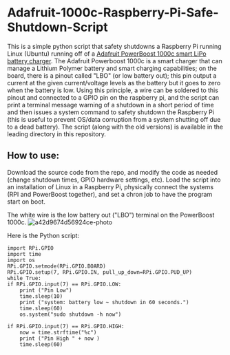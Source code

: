 # Adafruit-1000c-Raspberry-Pi-Safe-Shutdown-Script
This is a simple python script that safety shutdowns a Raspberry Pi running Linux (Ubuntu) running off of a [Adafruit PowerBoost 1000c smart LiPo battery charger](https://www.adafruit.com/product/2465). The Adafruit Powerboost 1000c is a smart charger that can manage a Lithium Polymer battery and smart charging capabilities; on the board, there is a pinout called "LBO" (or low battery out); this pin output a current at the given current/voltage levels as the battery but it goes to zero when the battery is low. Using this principle, a wire can be soldered to this pinout and connected to a GPIO pin on the raspberry pi, and the script can print a terminal message warning of a shutdown in a short period of time and then issues a system command to safety shutdown the Raspberry Pi (this is useful to prevent OS/data corruption from a system shutting off due to a dead battery). The script (along with the old versions) is available in the leading directory in this repository.

## How to use:
Download the source code from the repo, and modify the code as needed (change shutdown times, GPIO hardware settings, etc). Load the script into an installation of Linux in a Raspberry Pi, physically connect the systems (RPI and PowerBoost together), and set a chron job to have the program start on boot.


The white wire is the low battery out ("LBO") terminal on the PowerBoost 1000c.
![a42d9674d56924ce-photo](https://user-images.githubusercontent.com/100094056/193486125-56772d65-1140-4c9c-aa8a-389c57dbe32c.jpeg)


Here is the Python script:

    import RPi.GPIO
    import time
    import os
    RPi.GPIO.setmode(RPi.GPIO.BOARD)
    RPi.GPIO.setup(7, RPi.GPIO.IN, pull_up_down=RPi.GPIO.PUD_UP)
    while True:
    if RPi.GPIO.input(7) == RPi.GPIO.LOW:
        print ("Pin Low")
        time.sleep(10)
        print ("system: battery low ~ shutdown in 60 seconds.")
        time.sleep(60)
        os.system("sudo shutdown -h now")

    if RPi.GPIO.input(7) == RPi.GPIO.HIGH:
        now = time.strftime("%c")
        print ("Pin High " + now )
        time.sleep(60)
